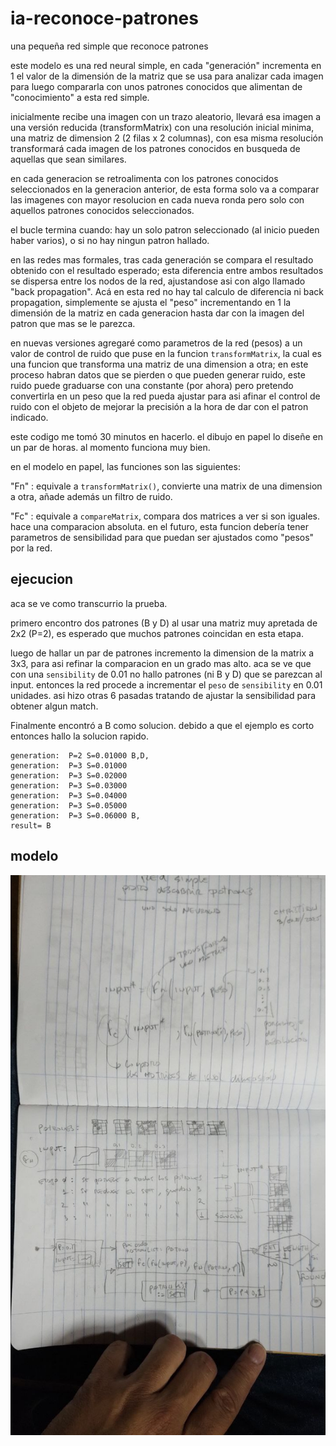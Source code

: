 # ia-reconoce-patrones
una pequeña red simple que reconoce patrones

este modelo es una red neural simple, en cada "generación" incrementa en 1
el valor de la dimensión de la matriz que se usa para analizar cada imagen
para luego compararla con unos patrones conocidos que alimentan de "conocimiento"
a esta red simple.

inicialmente recibe una imagen con un trazo aleatorio, llevará esa imagen
a una versión reducida (transformMatrix) con una resolución inicial minima,
una matriz de dimension 2 (2 filas x 2 columnas), con esa misma resolución
transformará cada imagen de los patrones conocidos en busqueda de aquellas
que sean similares.

en cada generacion se retroalimenta con los patrones conocidos seleccionados
en la generacion anterior, de esta forma solo va a comparar las imagenes
con mayor resolucion en cada nueva ronda pero solo con aquellos patrones
conocidos seleccionados.

el bucle termina cuando: hay un solo patron seleccionado (al inicio pueden
haber varios), o si no hay ningun patron hallado.

en las redes mas formales, tras cada generación se compara el resultado
obtenido con el resultado esperado; esta diferencia entre ambos resultados
se dispersa entre los nodos de la red, ajustandose asi con algo llamado
"back propagation". Acá en esta red no hay tal calculo de diferencia ni
back propagation, simplemente se ajusta el "peso" incrementando en 1 
la dimensión de la matriz en cada generacion hasta dar con la imagen
del patron que mas se le parezca.

en nuevas versiones agregaré como parametros de la red (pesos) a un valor
de control de ruido que puse en la funcion `transformMatrix`, la cual
es una funcion que transforma una matriz de una dimension a otra; en este
proceso habran datos que se pierden o que pueden generar ruido, este ruido
puede graduarse con una constante (por ahora) pero pretendo convertirla
en un peso que la red pueda ajustar para asi afinar el control de ruido
con el objeto de mejorar la precisión a la hora de dar con el patron
indicado.

este codigo me tomó 30 minutos en hacerlo. el dibujo en papel lo diseñe
en un par de horas. al momento funciona muy bien.

en el modelo en papel, las funciones son las siguientes:

"Fn" : equivale a `transformMatrix()`, convierte una matrix de una dimension a otra,
añade además un filtro de ruido.

"Fc" : equivale a `compareMatrix`, compara dos matrices a ver si son iguales. hace
una comparacion absoluta. en el futuro, esta funcion debería tener parametros de
sensibilidad para que puedan ser ajustados como "pesos" por la red.

## ejecucion

aca se ve como transcurrio la prueba.  

primero encontro dos patrones (B y D)
al usar una matriz muy apretada de 2x2 (P=2), es esperado que muchos patrones
coincidan en esta etapa.

luego de hallar un par de patrones incremento la dimension de la matrix a 3x3,
para asi refinar la comparacion en un grado mas alto. 
aca se ve que con una `sensibility` de 0.01 no hallo patrones (ni B y D) que
se parezcan al input. entonces la red procede a incrementar el `peso` de 
`sensibility` en 0.01 unidades. asi hizo otras 6 pasadas tratando de ajustar
la sensibilidad para obtener algun match. 

Finalmente encontró a B como solucion. debido a que el ejemplo es corto 
entonces hallo la solucion rapido.

```
generation:  P=2 S=0.01000 B,D,
generation:  P=3 S=0.01000 
generation:  P=3 S=0.02000 
generation:  P=3 S=0.03000 
generation:  P=3 S=0.04000 
generation:  P=3 S=0.05000 
generation:  P=3 S=0.06000 B,
result= B
```

## modelo

![modelo en papel](modelo.jpg)


